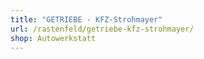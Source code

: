 ```yaml
---
title: "GETRIEBE - KFZ-Strohmayer"
url: /rastenfeld/getriebe-kfz-strohmayer/
shop: Autowerkstatt
---
```

